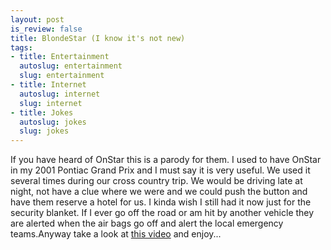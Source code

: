 ```yaml
--- 
layout: post
is_review: false
title: BlondeStar (I know it's not new)
tags: 
- title: Entertainment
  autoslug: entertainment
  slug: entertainment
- title: Internet
  autoslug: internet
  slug: internet
- title: Jokes
  autoslug: jokes
  slug: jokes
---
```

If you have heard of OnStar this is a parody for them.  I used to have OnStar in my 2001 Pontiac Grand Prix and I must say it is very useful.  We used it several times during our cross country trip.  We would be driving late at night, not have a clue where we were and we could push the button and have them reserve a hotel for us.  I kinda wish I still had it now just for the security blanket.  If I ever go off the road or am hit by another vehicle they are alerted when the air bags go off and alert the local emergency teams.Anyway take a look at [this video](http://media.funny-video-stuff.com/viewmovie.php?path=http%3A%2F%2Fmedia.funny-video-stuff.com%2Fcontent%2F2007%2F02%2F02%2F1%2Fblondestar.wmv&tracking_id=617872&ad_key=LWQBWRFINXCE&type=wmv) and enjoy...
